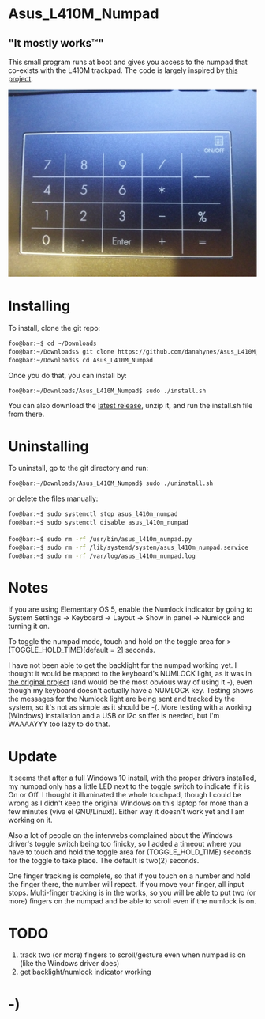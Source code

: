 <!----------------------------------------------------------------------------->
<!-- Filename: README.md                                       /          \  -->
<!-- Project : Asus_L410M_Numpad                              |     ()     | -->
<!-- Date    : 02/17/2019                                     |            | -->
<!-- Author  : Dana Hynes                                     |   \____/   | -->
<!-- License : WTFPLv2                                         \          /  -->
<!----------------------------------------------------------------------------->

# Asus_L410M_Numpad
## "It mostly works™"

This small program runs at boot and gives you access to the numpad that
co-exists with the L410M trackpad. The code is largely inspired by
[this project](https://gitlab.com/Thraen/gx735_touchpad_numpad).

![](numpad.jpg)

# Installing

To install, clone the git repo:
```bash
foo@bar:~$ cd ~/Downloads
foo@bar:~/Downloads$ git clone https://github.com/danahynes/Asus_L410M_Numpad
foo@bar:~/Downloads$ cd Asus_L410M_Numpad
```

Once you do that, you can install by:
```bash
foo@bar:~/Downloads/Asus_L410M_Numpad$ sudo ./install.sh
```
You can also download the
[latest release](http://github.com/danahynes/Asus_L410M_Numpad/releases/latest),
unzip it, and run the install.sh file from there.

# Uninstalling

To uninstall, go to the git directory and run:
```bash
foo@bar:~/Downloads/Asus_L410M_Numpad$ sudo ./uninstall.sh
```

or delete the files manually:
```bash
foo@bar:~$ sudo systemctl stop asus_l410m_numpad
foo@bar:~$ sudo systemctl disable asus_l410m_numpad

foo@bar:~$ sudo rm -rf /usr/bin/asus_l410m_numpad.py
foo@bar:~$ sudo rm -rf /lib/systemd/system/asus_l410m_numpad.service
foo@bar:~$ sudo rm -rf /var/log/asus_l410m_numpad.log
```

# Notes

If you are using Elementary OS 5, enable the Numlock indicator by going to
System Settings -> Keyboard -> Layout -> Show in panel -> Numlock and turning
it on.

To toggle the numpad mode, touch and hold on the toggle area for >
(TOGGLE_HOLD_TIME)[default = 2] seconds.

I have not been able to get the backlight for the numpad working yet. I thought
it would be mapped to the keyboard's NUMLOCK light, as it was in
[the original project](https://gitlab.com/Thraen/gx735_touchpad_numpad) (and
would be the most obvious way of using it -), even though my keyboard doesn't
actually have a NUMLOCK key. Testing shows the messages for the Numlock light
are being sent and tracked by the system, so it's not as simple as it should be
-(. More testing with a working (Windows) installation and a USB or i2c sniffer
is needed, but I'm WAAAAYYY too lazy to do that.

# Update

It seems that after a full Windows 10 install, with the proper drivers
installed, my numpad only has a little LED next to the toggle switch to indicate
if it is On or Off. I thought it illuminated the whole touchpad, though I could
be wrong as I didn't keep the original Windows on this laptop for more than a
few minutes (viva el GNU/Linux!). Either way it doesn't work yet and I am
working on it.

Also a lot of people on the interwebs complained about the Windows driver's
toggle switch being too finicky, so I added a timeout where you have to touch
and hold the toggle area for (TOGGLE_HOLD_TIME) seconds for the toggle to take
place. The default is two(2) seconds.

One finger tracking is complete, so that if you touch on a number and hold the
finger there, the number will repeat. If you move your finger, all input stops.
Multi-finger tracking is in the works, so you will be able to put two (or more)
fingers on the numpad and be able to scroll even if the numlock is on.


# TODO

1. track two (or more) fingers to scroll/gesture even when numpad is on (like
  the Windows driver does)
1. get backlight/numlock indicator working

# -)
